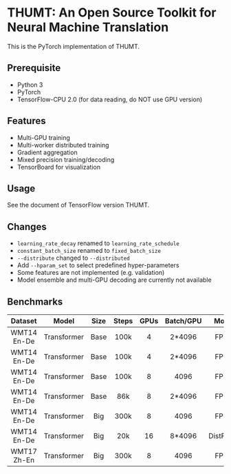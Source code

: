 # THUMT: An Open Source Toolkit for Neural Machine Translation

This is the PyTorch implementation of THUMT.

## Prerequisite

* Python 3
* PyTorch
* TensorFlow-CPU 2.0 (for data reading, do NOT use GPU version)

## Features

* Multi-GPU training
* Multi-worker distributed training
* Gradient aggregation
* Mixed precision training/decoding
* TensorBoard for visualization

## Usage

See the document of TensorFlow version THUMT.

## Changes

* `learning_rate_decay` renamed to `learning_rate_schedule`
* `constant_batch_size` renamed to `fixed_batch_size`
* `--distribute` changed to `--distributed`
* Add `--hparam_set` to select predefined hyper-parameters
* Some features are not implemented (e.g. validation)
* Model ensemble and multi-GPU decoding are currently not available

## Benchmarks

| Dataset   |   Model   | Size | Steps | GPUs | Batch/GPU |   Mode   |  BLEU  |
|:---------:|:---------:|:----:|:-----:|:----:|:---------:|:--------:|:------:|
|WMT14 En-De|Transformer| Base | 100k  |   4  |  2*4096   |   FP16   | 26.85  |
|WMT14 En-De|Transformer| Base | 100k  |   4  |  2*4096   |   FP32   | 26.91  |
|WMT14 En-De|Transformer| Base | 100k  |   8  |   4096    |   FP32   | 26.95  |
|WMT14 En-De|Transformer| Base |  86k  |   8  |  2*4096   |   FP32   | 27.21  |
|WMT14 En-De|Transformer| Big  | 300k  |   8  |   4096    |   FP16   | 28.71  |
|WMT14 En-De|Transformer| Big  |  20k  |  16  |  8*4096   | DistFP16 | 28.68  |
|WMT17 Zh-En|Transformer| Big  | 300k  |   8  |   4096    |   FP16   | 24.43  |
